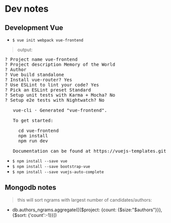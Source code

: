 # Dev notes
## Development Vue

  * `$ vue init webpack vue-frontend` 
 > output:
 
<pre>
? Project name vue-frontend
? Project description Memory of the World
? Author 
? Vue build standalone
? Install vue-router? Yes
? Use ESLint to lint your code? Yes
? Pick an ESLint preset Standard
? Setup unit tests with Karma + Mocha? No
? Setup e2e tests with Nightwatch? No

   vue-cli · Generated "vue-frontend".

   To get started:
   
     cd vue-frontend
     npm install
     npm run dev
   
   Documentation can be found at https://vuejs-templates.github.io/webpack
</pre>

 * `$ npm install --save vue`  
 * `$ npm install --save bootstrap-vue`
 * `$ npm install --save vuejs-auto-complete`

## Mongodb notes
> this will sort ngrams with largest number of candidates/authors:
 * db.authors_ngrams.aggregate([{$project: {count: {$size:"$authors"}}}, {$sort: {'count':-1}}])
